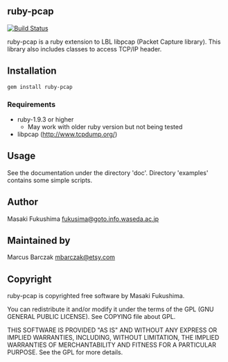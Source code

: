 ## ruby-pcap

[![Build Status](https://travis-ci.org/ickymettle/ruby-pcap.svg)](https://travis-ci.org/ickymettle/ruby-pcap)

ruby-pcap is a ruby extension to LBL libpcap (Packet Capture library).
This library also includes classes to access TCP/IP header.

## Installation

```
gem install ruby-pcap
```

### Requirements

* ruby-1.9.3 or higher
  * May work with older ruby version but not being tested
* libpcap (http://www.tcpdump.org/)

## Usage

See the documentation under the directory 'doc'.
Directory 'examples' contains some simple scripts.

## Author

Masaki Fukushima <fukusima@goto.info.waseda.ac.jp>

## Maintained by

Marcus Barczak <mbarczak@etsy.com>

## Copyright

ruby-pcap is copyrighted free software by Masaki Fukushima.

You can redistribute it and/or modify it under the terms of
the GPL (GNU GENERAL PUBLIC LICENSE).  See COPYING file about GPL.

THIS SOFTWARE IS PROVIDED "AS IS" AND WITHOUT ANY EXPRESS OR IMPLIED
WARRANTIES, INCLUDING, WITHOUT LIMITATION, THE IMPLIED WARRANTIES OF
MERCHANTABILITY AND FITNESS FOR A PARTICULAR PURPOSE.  See the GPL for
more details.
